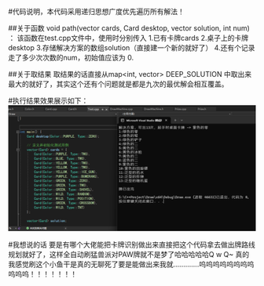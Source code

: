 #代码说明，本代码采用递归思想广度优先遍历所有解法！

##关于函数 void path(vector<Card> cards, Card desktop, vector<Card> solution, int num) ：
该函数在test.cpp文件中，使用时分别传入
1.已有卡牌cards
2.桌子上的卡牌desktop
3.存储解决方案的数组solution（直接建一个新的就好了）
4.还有个记录走了多少次次数的num，初始值应该为 0.

##关于取结果
取结果的话直接从map<int, vector<Card>> DEEP_SOLUTION 中取出来最大的就好了，其实这个还有个问题就是都是九次的最优解会相互覆盖。


#执行结果效果展示如下：
![image](https://github.com/SmerryBeta/PA_PAWs_DiscardAlgorithm/blob/main/%E5%B1%95%E7%A4%BA.png)

#我想说的话
要是有哪个大佬能把卡牌识别做出来直接把这个代码拿去做出牌路线规划就好了，这样全自动刷猛兽派对PAW牌就不是梦了哈哈哈哈哈Q w Q~
真的我感觉刷这个小鱼干是真的无聊死了要是能做出来我就.............呜呜呜呜呜呜呜呜呜呜呜！！！！！！！
